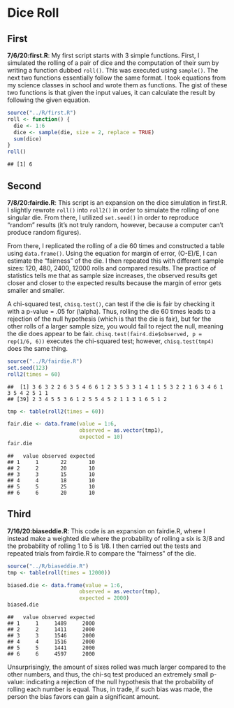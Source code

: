 Dice Roll
================

## First

**7/6/20:first.R**: My first script starts with 3 simple functions.
First, I simulated the rolling of a pair of dice and the computation of
their sum by writing a function dubbed `roll()`. This was executed using
`sample()`. The next two functions essentially follow the same format. I
took equations from my science classes in school and wrote them as
functions. The gist of these two functions is that given the input
values, it can calculate the result by following the given equation.

``` r
source("../R/first.R")
roll <- function() {
  die <- 1:6
  dice <- sample(die, size = 2, replace = TRUE)
  sum(dice)
} 
roll()
```

    ## [1] 6

## Second

**7/8/20:fairdie.R**: This script is an expansion on the dice simulation
in first.R. I slightly rewrote `roll()` into `roll2()` in order to
simulate the rolling of one singular die. From there, I utilized
`set.seed()` in order to reproduce “random” results (it’s not truly
random, however, because a computer can’t produce random figures).

From there, I replicated the rolling of a die 60 times and constructed a
table using `data.frame()`. Using the equation for margin of error,
(O-E)/E, I can estimate the “fairness” of the die. I then repeated this
with different sample sizes: 120, 480, 2400, 12000 rolls and compared
results. The practice of statistics tells me that as sample size
increases, the observed results get closer and closer to the expected
results because the margin of error gets smaller and smaller.

A chi-squared test, `chisq.test()`, can test if the die is fair by
checking it with a p-value = .05 for \(\alpha\). Thus, rolling the die
60 times leads to a rejection of the null hypothesis (which is that the
die is fair), but for the other rolls of a larger sample size, you would
fail to reject the null, meaning the die does appear to be fair.
`chisq.test(fair4.die$observed, p = rep(1/6, 6))` executes the
chi-squared test; however, `chisq.test(tmp4)` does the same thing.

``` r
source("../R/fairdie.R")
set.seed(123)
roll2(times = 60)
```

    ##  [1] 3 6 3 2 2 6 3 5 4 6 6 1 2 3 5 3 3 1 4 1 1 5 3 2 2 1 6 3 4 6 1 3 5 4 2 5 1 1
    ## [39] 2 3 4 5 5 3 6 1 2 5 5 4 5 2 1 1 3 1 6 5 1 2

``` r
tmp <- table(roll2(times = 60))

fair.die <- data.frame(value = 1:6, 
                       observed = as.vector(tmp1),
                       expected = 10)
fair.die
```

    ##   value observed expected
    ## 1     1       22       10
    ## 2     2       20       10
    ## 3     3       15       10
    ## 4     4       18       10
    ## 5     5       25       10
    ## 6     6       20       10

## Third

**7/16/20:biaseddie.R**: This code is an expansion on fairdie.R, where I
instead make a weighted die where the probability of rolling a six is
3/8 and the probability of rolling 1 to 5 is 1/8. I then carried out the
tests and repeated trials from fairdie.R to compare the “fairness” of
the die.

``` r
source("../R/biaseddie.R")
tmp <- table(roll(times = 12000))

biased.die <- data.frame(value = 1:6, 
                       observed = as.vector(tmp),
                       expected = 2000)
biased.die
```

    ##   value observed expected
    ## 1     1     1489     2000
    ## 2     2     1411     2000
    ## 3     3     1546     2000
    ## 4     4     1516     2000
    ## 5     5     1441     2000
    ## 6     6     4597     2000

Unsurprisingly, the amount of sixes rolled was much larger compared to
the other numbers, and thus, the chi-sq test produced an extremely small
p-value: indicating a rejection of the null hypothesis that the
probability of rolling each number is equal. Thus, in trade, if such
bias was made, the person the bias favors can gain a significant amount.
